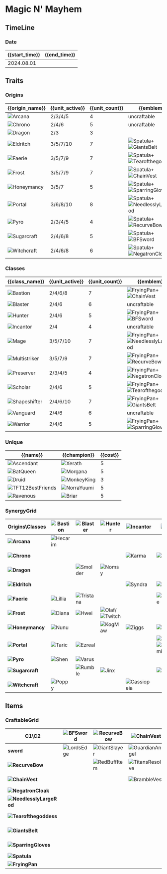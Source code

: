 # Magic N' Mayhem

## TimeLine
### Date
| {{start_time}} | {{end_time}} |
| -              | -            |
| 2024.08.01     |              |

## Traits
### Origins
| {{origin_name}}                                             | {{unit_active}} | {{unit_count}} | {{emblem}}                                                                                                          | {{desc}} |
| -                                                           | -               | -              | -                                                                                                                   | -        |
| ![Arcana](../tfttraits/icon/set12/ArcanaEmblem.png)         | 2/3/4/5         | 4              | uncraftable                                                                                                         |          |
| ![Chrono](../tfttraits/icon/set12/ChronoEmblem.png)         | 2/4/6           | 5              | uncraftable                                                                                                         |          |
| ![Dragon](../tfttraits/icon/set12/Dragon.svg)               | 2/3             | 3              |                                                                                                                     |          |
| ![Eldritch](../tfttraits/icon/set12/EldritchEmblem.png)     | 3/5/7/10        | 7              | ![Spatula](../tftitems/icon/set12/Spatula.png)+![GiantsBelt](../tftitems/icon/set12/GiantsBelt.png)                 |          |
| ![Faerie](../tfttraits/icon/set12/FaerieEmblem.png)         | 3/5/7/9         | 7              | ![Spatula](../tftitems/icon/set12/Spatula.png)+![Tearofthegoddess](../tftitems/icon/set12/Tearofthegoddess.png)     |          |
| ![Frost](../tfttraits/icon/set12/FrostEmblem.png)           | 3/5/7/9         | 7              | ![Spatula](../tftitems/icon/set12/Spatula.png)+![ChainVest](../tftitems/icon/set12/ChainVest.png)                   |          |
| ![Honeymancy](../tfttraits/icon/set12/HoneymancyEmblem.png) | 3/5/7           | 5              | ![Spatula](../tftitems/icon/set12/Spatula.png)+![SparringGloves](../tftitems/icon/set12/SparringGloves.png)         |          |
| ![Portal](../tfttraits/icon/set12/PortalEmblem.png)         | 3/6/8/10        | 8              | ![Spatula](../tftitems/icon/set12/Spatula.png)+![NeedlesslyLargeRod](../tftitems/icon/set12/NeedlesslyLargeRod.png) |          |
| ![Pyro](../tfttraits/icon/set12/PyroEmblem.png)             | 2/3/4/5         | 4              | ![Spatula](../tftitems/icon/set12/Spatula.png)+![RecurveBow](../tftitems/icon/set12/RecurveBow.png)                 |          |
| ![Sugarcraft](../tfttraits/icon/set12/SugarcraftEmblem.png) | 2/4/6/8         | 5              | ![Spatula](../tftitems/icon/set12/Spatula.png)+![BFSword](../tftitems/icon/set12/BFSword.png)                       |          |
| ![Witchcraft](../tfttraits/icon/set12/WitchcraftEmblem.png) | 2/4/6/8         | 6              | ![Spatula](../tftitems/icon/set12/Spatula.png)+![NegatronCloak](../tftitems/icon/set12/NegatronCloak.png)           |          |

### Classes
| {{class_name}}                                                  | {{unit_active}} | {{unit_count}} | {{emblem}}                                                                                                              | {{desc}} |
| -                                                               | -               | -              | -                                                                                                                       | -        |
| ![Bastion](../tfttraits/icon/set12/BastionEmblem.png)           | 2/4/6/8         | 7              | ![FryingPan](../tftitems/icon/set12/FryingPan.png)+![ChainVest](../tftitems/icon/set12/ChainVest.png)                   |          |
| ![Blaster](../tfttraits/icon/set12/BlasterEmblem.png)           | 2/4/6           | 6              | uncraftable                                                                                                             |          |
| ![Hunter](../tfttraits/icon/set12/HunterEmblem.png)             | 2/4/6           | 5              | ![FryingPan](../tftitems/icon/set12/FryingPan.png)+![BFSword](../tftitems/icon/set12/BFSword.png)                       |          |
| ![Incantor](../tfttraits/icon/set12/IncantorEmblem.png)         | 2/4             | 4              | uncraftable                                                                                                             |          |
| ![Mage](../tfttraits/icon/set12/MageEmblem.png)                 | 3/5/7/10        | 7              | ![FryingPan](../tftitems/icon/set12/FryingPan.png)+![NeedlesslyLargeRod](../tftitems/icon/set12/NeedlesslyLargeRod.png) |          |
| ![Multistriker](../tfttraits/icon/set12/MultistrikerEmblem.png) | 3/5/7/9         | 7              | ![FryingPan](../tftitems/icon/set12/FryingPan.png)+![RecurveBow](../tftitems/icon/set12/RecurveBow.png)                 |          |
| ![Preserver](../tfttraits/icon/set12/PreserverEmblem.png)       | 2/3/4/5         | 4              | ![FryingPan](../tftitems/icon/set12/FryingPan.png)+![NegatronCloak](../tftitems/icon/set12/NegatronCloak.png)           |          |
| ![Scholar](../tfttraits/icon/set12/ScholarEmblem.png)           | 2/4/6           | 5              | ![FryingPan](../tftitems/icon/set12/FryingPan.png)+![Tearofthegoddess](../tftitems/icon/set12/Tearofthegoddess.png)     |          |
| ![Shapeshifter](../tfttraits/icon/set12/ShapeshifterEmblem.png) | 2/4/6/10        | 7              | ![FryingPan](../tftitems/icon/set12/FryingPan.png)+![GiantsBelt](../tftitems/icon/set12/GiantsBelt.png)                 |          |
| ![Vanguard](../tfttraits/icon/set12/VanguardEmblem.png)         | 2/4/6           | 6              | uncraftable                                                                                                             |          |
| ![Warrior](../tfttraits/icon/set12/WarriorEmblem.png)           | 2/4/6           | 5              | ![FryingPan](../tftitems/icon/set12/FryingPan.png)+![SparringGloves](../tftitems/icon/set12/SparringGloves.png)         |          |

### Unique
| {{name}}                                                          | {{champion}}                                             | {{cost}} |
| -                                                                 | -                                                        | -        |
| ![Ascendant](../tfttraits/icon/set12/Ascendant.svg)               | ![Xerath](../tftchampions/icon/set12/Xerath.png)         | 5        |
| ![BatQueen](../tfttraits/icon/set12/BatQueen.svg)                 | ![Morgana](../tftchampions/icon/set12/Morgana.png)       | 5        |
| ![Druid](../tfttraits/icon/set12/Druid.svg)                       | ![MonkeyKing](../tftchampions/icon/set12/MonkeyKing.png) | 3        |
| ![TFT12BestFriends](../tfttraits/icon/set12/TFT12BestFriends.svg) | ![NorraYuumi](../tftchampions/icon/set12/NorraYuumi.png) | 5        |
| ![Ravenous](../tfttraits/icon/set12/Ravenous.svg)                 | ![Briar](../tftchampions/icon/set12/Briar.png)           | 5        |

### SynergyGrid
| ****Origins\Classes****                                         | **![Bastion](../tfttraits/icon/set12/BastionEmblem.png)** | **![Blaster](../tfttraits/icon/set12/BlasterEmblem.png)** | **![Hunter](../tfttraits/icon/set12/HunterEmblem.png)**                                       | **![Incantor](../tfttraits/icon/set12/IncantorEmblem.png)** | **![Mage](../tfttraits/icon/set12/MageEmblem.png)**                                                     | **![Multistriker](../tfttraits/icon/set12/MultistrikerEmblem.png)**                           | **![Preserver](../tfttraits/icon/set12/PreserverEmblem.png)** | **![Scholar](../tfttraits/icon/set12/ScholarEmblem.png)**                               | **![Shapeshifter](../tfttraits/icon/set12/ShapeshifterEmblem.png)**                           | **![Vanguard](../tfttraits/icon/set12/VanguardEmblem.png)** | **![Warrior](../tfttraits/icon/set12/WarriorEmblem.png)** |
| -                                                               | -                                                         | -                                                         | -                                                                                             | -                                                           | -                                                                                                       | -                                                                                             | -                                                             | -                                                                                       | -                                                                                             | -                                                           | -                                                         |
| **![Arcana](../tfttraits/icon/set12/ArcanaEmblem.png)**         | ![Hecarim](../tftchampions/icon/set12/Hecarim.png)        |                                                           |                                                                                               |                                                             |                                                                                                         | ![Hecarim](../tftchampions/icon/set12/Hecarim.png)                                            |                                                               | ![Ahri](../tftchampions/icon/set12/Ahri.png)                                            |                                                                                               | ![TahmKench](../tftchampions/icon/set12/TahmKench.png)      |                                                           |
| **![Chrono](../tfttraits/icon/set12/ChronoEmblem.png)**         |                                                           |                                                           |                                                                                               | ![Karma](../tftchampions/icon/set12/Karma.png)              | ![Vex](../tftchampions/icon/set12/Vex.png)                                                              | ![Camille](../tftchampions/icon/set12/Camille.png)/![Jax](../tftchampions/icon/set12/Jax.png) | ![Zilean](../tftchampions/icon/set12/Zilean.png)              |                                                                                         |                                                                                               |                                                             |                                                           |
| **![Dragon](../tfttraits/icon/set12/Dragon.svg)**               |                                                           | ![Smolder](../tftchampions/icon/set12/Smolder.png)        | ![Nomsy](../tftchampions/icon/set12/Nomsy.png)                                                |                                                             |                                                                                                         |                                                                                               |                                                               |                                                                                         | ![Shyvana](../tftchampions/icon/set12/Shyvana.png)                                            |                                                             |                                                           |
| **![Eldritch](../tfttraits/icon/set12/EldritchEmblem.png)**     |                                                           |                                                           |                                                                                               | ![Syndra](../tftchampions/icon/set12/Syndra.png)            | ![Nami](../tftchampions/icon/set12/Nami.png)                                                            | ![Ashe](../tftchampions/icon/set12/Ashe.png)                                                  |                                                               |                                                                                         | ![Briar](../tftchampions/icon/set12/Briar.png)/![Elise](../tftchampions/icon/set12/Elise.png) | ![Mordekaiser](../tftchampions/icon/set12/Mordekaiser.png)  | ![Nilah](../tftchampions/icon/set12/Nilah.png)            |
| **![Faerie](../tfttraits/icon/set12/FaerieEmblem.png)**         | ![Lillia](../tftchampions/icon/set12/Lillia.png)          | ![Tristana](../tftchampions/icon/set12/Tristana.png)      |                                                                                               |                                                             | ![Seraphine](../tftchampions/icon/set12/Seraphine.png)                                                  | ![Kalista](../tftchampions/icon/set12/Kalista.png)                                            | ![Rakan](../tftchampions/icon/set12/Rakan.png)                | ![Milio](../tftchampions/icon/set12/Milio.png)                                          |                                                                                               |                                                             | ![Katarina](../tftchampions/icon/set12/Katarina.png)      |
| **![Frost](../tfttraits/icon/set12/FrostEmblem.png)**           | ![Diana](../tftchampions/icon/set12/Diana.png)            | ![Hwei](../tftchampions/icon/set12/Hwei.png)              | ![Olaf](../tftchampions/icon/set12/Olaf.png)/![Twitch](../tftchampions/icon/set12/Twitch.png) |                                                             |                                                                                                         |                                                                                               | ![Zilean](../tftchampions/icon/set12/Zilean.png)              |                                                                                         | ![Swain](../tftchampions/icon/set12/Swain.png)                                                | ![Warwick](../tftchampions/icon/set12/Warwick.png)          |                                                           |
| **![Honeymancy](../tfttraits/icon/set12/HoneymancyEmblem.png)** | ![Nunu](../tftchampions/icon/set12/Nunu.png)              |                                                           | ![KogMaw](../tftchampions/icon/set12/KogMaw.png)                                              | ![Ziggs](../tftchampions/icon/set12/Ziggs.png)              | ![Veigar](../tftchampions/icon/set12/Veigar.png)                                                        |                                                                                               |                                                               |                                                                                         |                                                                                               | ![Blitzcrank](../tftchampions/icon/set12/Blitzcrank.png)    |                                                           |
| **![Portal](../tfttraits/icon/set12/PortalEmblem.png)**         | ![Taric](../tftchampions/icon/set12/Taric.png)            | ![Ezreal](../tftchampions/icon/set12/Ezreal.png)          |                                                                                               |                                                             | ![Galio](../tftchampions/icon/set12/Galio.png)/![NorraYuumi](../tftchampions/icon/set12/NorraYuumi.png) | ![Kassadin](../tftchampions/icon/set12/Kassadin.png)                                          |                                                               | ![Ryze](../tftchampions/icon/set12/Ryze.png)/![Zoe](../tftchampions/icon/set12/Zoe.png) | ![Jayce](../tftchampions/icon/set12/Jayce.png)                                                | ![Galio](../tftchampions/icon/set12/Galio.png)              |                                                           |
| **![Pyro](../tfttraits/icon/set12/PyroEmblem.png)**             | ![Shen](../tftchampions/icon/set12/Shen.png)              | ![Varus](../tftchampions/icon/set12/Varus.png)            |                                                                                               |                                                             |                                                                                                         | ![Akali](../tftchampions/icon/set12/Akali.png)                                                |                                                               |                                                                                         | ![Nasus](../tftchampions/icon/set12/Nasus.png)                                                |                                                             | ![Akali](../tftchampions/icon/set12/Akali.png)            |
| **![Sugarcraft](../tfttraits/icon/set12/SugarcraftEmblem.png)** |                                                           | ![Rumble](../tftchampions/icon/set12/Rumble.png)          | ![Jinx](../tftchampions/icon/set12/Jinx.png)                                                  |                                                             | ![Soraka](../tftchampions/icon/set12/Soraka.png)                                                        |                                                                                               | ![Bard](../tftchampions/icon/set12/Bard.png)                  | ![Bard](../tftchampions/icon/set12/Bard.png)                                            |                                                                                               | ![Rumble](../tftchampions/icon/set12/Rumble.png)            | ![Gwen](../tftchampions/icon/set12/Gwen.png)              |
| **![Witchcraft](../tfttraits/icon/set12/WitchcraftEmblem.png)** | ![Poppy](../tftchampions/icon/set12/Poppy.png)            |                                                           |                                                                                               | ![Cassiopeia](../tftchampions/icon/set12/Cassiopeia.png)    |                                                                                                         |                                                                                               | ![Morgana](../tftchampions/icon/set12/Morgana.png)            | ![Zoe](../tftchampions/icon/set12/Zoe.png)                                              | ![Neeko](../tftchampions/icon/set12/Neeko.png)                                                |                                                             | ![Fiora](../tftchampions/icon/set12/Fiora.png)            |

## Items
### CraftableGrid
| ****C1\C2****                                                            | **![BFSword](../tftitems/icon/set12/BFSword.png)** | **![RecurveBow](../tftitems/icon/set12/RecurveBow.png)** | **![ChainVest](../tftitems/icon/set12/ChainVest.png)**     | **![NegatronCloak](../tftitems/icon/set12/NegatronCloak.png)**   | **![NeedlesslyLargeRod](../tftitems/icon/set12/NeedlesslyLargeRod.png)** | **![Tearofthegoddess](../tftitems/icon/set12/Tearofthegoddess.png)** | **![GiantsBelt](../tftitems/icon/set12/GiantsBelt.png)**     | **![SparringGloves](../tftitems/icon/set12/SparringGloves.png)** | **![Spatula](../tftitems/icon/set12/Spatula.png)**               | **![FryingPan](../tftitems/icon/set12/FryingPan.png)**               |
| -                                                                        | -                                                  | -                                                        | -                                                          | -                                                                | -                                                                        | -                                                                    | -                                                            | -                                                                | -                                                                | -                                                                    |
| **sword**                                                                | ![LordsEdge](../tftitems/icon/set12/LordsEdge.png) | ![GiantSlayer](../tftitems/icon/set12/GiantSlayer.png)   | ![GuardianAngel](../tftitems/icon/set12/GuardianAngel.png) | ![Bloodthirster](../tftitems/icon/set12/Bloodthirster.png)       | ![HextechGunblade](../tftitems/icon/set12/HextechGunblade.png)           | ![SpearofShojin](../tftitems/icon/set12/SpearofShojin.png)           | ![SteraksGage](../tftitems/icon/set12/SteraksGage.png)       | ![InfinityEdge](../tftitems/icon/set12/InfinityEdge.png)         | ![SugarcraftEmblem](../tftitems/icon/set12/SugarcraftEmblem.png) | ![HunterEmblem](../tftitems/icon/set12/HunterEmblem.png)             |
| **![RecurveBow](../tftitems/icon/set12/RecurveBow.png)**                 |                                                    | ![RedBuffItem](../tftitems/icon/set12/RedBuffItem.png)   | ![TitansResolve](../tftitems/icon/set12/TitansResolve.png) | ![RunaansHurricane](../tftitems/icon/set12/RunaansHurricane.png) | ![GuinsoosRageblade](../tftitems/icon/set12/GuinsoosRageblade.png)       | ![StatikkShiv](../tftitems/icon/set12/StatikkShiv.png)               | ![NashorsTooth](../tftitems/icon/set12/NashorsTooth.png)     | ![LastWhisper](../tftitems/icon/set12/LastWhisper.png)           | ![PyroEmblem](../tftitems/icon/set12/PyroEmblem.png)             | ![MultistrikerEmblem](../tftitems/icon/set12/MultistrikerEmblem.png) |
| **![ChainVest](../tftitems/icon/set12/ChainVest.png)**                   |                                                    |                                                          | ![BrambleVest](../tftitems/icon/set12/BrambleVest.png)     | ![IronWill](../tftitems/icon/set12/IronWill.png)                 | ![Crownguard](../tftitems/icon/set12/Crownguard.png)                     | ![Fimbulwinter](../tftitems/icon/set12/Fimbulwinter.png)             | ![SunfireCape](../tftitems/icon/set12/SunfireCape.png)       | ![SteadfastHeart](../tftitems/icon/set12/SteadfastHeart.png)     | ![FrostEmblem](../tftitems/icon/set12/FrostEmblem.png)           | ![BastionEmblem](../tftitems/icon/set12/BastionEmblem.png)           |
| **![NegatronCloak](../tftitems/icon/set12/NegatronCloak.png)**           |                                                    |                                                          |                                                            | ![DragonsClaw](../tftitems/icon/set12/DragonsClaw.png)           | ![IonicSpark](../tftitems/icon/set12/IonicSpark.png)                     | ![AdaptiveHelm](../tftitems/icon/set12/AdaptiveHelm.png)             | ![Evenshroud](../tftitems/icon/set12/Evenshroud.png)         | ![Quicksilver](../tftitems/icon/set12/Quicksilver.png)           | ![WitchcraftEmblem](../tftitems/icon/set12/WitchcraftEmblem.png) | ![PreserverEmblem](../tftitems/icon/set12/PreserverEmblem.png)       |
| **![NeedlesslyLargeRod](../tftitems/icon/set12/NeedlesslyLargeRod.png)** |                                                    |                                                          |                                                            |                                                                  | ![RabadonsDeathcap](../tftitems/icon/set12/RabadonsDeathcap.png)         | ![LudensEcho](../tftitems/icon/set12/LudensEcho.png)                 | ![Morellonomicon](../tftitems/icon/set12/Morellonomicon.png) | ![ArcaneGauntlet](../tftitems/icon/set12/ArcaneGauntlet.png)     | ![PortalEmblem](../tftitems/icon/set12/PortalEmblem.png)         | ![MageEmblem](../tftitems/icon/set12/MageEmblem.png)                 |
| **![Tearofthegoddess](../tftitems/icon/set12/Tearofthegoddess.png)**     |                                                    |                                                          |                                                            |                                                                  |                                                                          | ![BlueSentinel](../tftitems/icon/set12/BlueSentinel.png)             | ![Redemption](../tftitems/icon/set12/Redemption.png)         | ![HandofJustice](../tftitems/icon/set12/HandofJustice.png)       | ![FaerieEmblem](../tftitems/icon/set12/FaerieEmblem.png)         | ![ScholarEmblem](../tftitems/icon/set12/ScholarEmblem.png)           |
| **![GiantsBelt](../tftitems/icon/set12/GiantsBelt.png)**                 |                                                    |                                                          |                                                            |                                                                  |                                                                          |                                                                      | ![WarmogsArmor](../tftitems/icon/set12/WarmogsArmor.png)     | ![Guardbreaker](../tftitems/icon/set12/Guardbreaker.png)         | ![EldritchEmblem](../tftitems/icon/set12/EldritchEmblem.png)     | ![ShapeshifterEmblem](../tftitems/icon/set12/ShapeshifterEmblem.png) |
| **![SparringGloves](../tftitems/icon/set12/SparringGloves.png)**         |                                                    |                                                          |                                                            |                                                                  |                                                                          |                                                                      |                                                              | ![ThiefsGloves](../tftitems/icon/set12/ThiefsGloves.png)         | ![HoneymancyEmblem](../tftitems/icon/set12/HoneymancyEmblem.png) | ![WarriorEmblem](../tftitems/icon/set12/WarriorEmblem.png)           |
| **![Spatula](../tftitems/icon/set12/Spatula.png)**                       |                                                    |                                                          |                                                            |                                                                  |                                                                          |                                                                      |                                                              |                                                                  | ![ForceofNature](../tftitems/icon/set12/ForceofNature.png)       | ![TacticiansCape](../tftitems/icon/set12/TacticiansCape.png)         |
| **![FryingPan](../tftitems/icon/set12/FryingPan.png)**                   |                                                    |                                                          |                                                            |                                                                  |                                                                          |                                                                      |                                                              |                                                                  |                                                                  | ![TacticiansShield](../tftitems/icon/set12/TacticiansShield.png)     |